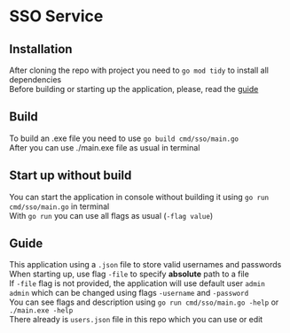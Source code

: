 # SSO Service

## Installation

After cloning the repo with project you need to `go mod tidy` to install all dependencies<br>
Before building or starting up the application, please, read the [guide](#guide)

## Build

To build an .exe file you need to use `go build cmd/sso/main.go`<br>
After you can use ./main.exe file as usual in terminal

## Start up without build

You can start the application in console without building it using `go run cmd/sso/main.go` in terminal<br>
With `go run` you can use all flags as usual (`-flag value`)

<a name="guide"></a>
## Guide

This application using a `.json` file to store valid usernames and passwords<br>
When starting up, use flag `-file` to specify **absolute** path to a file<br>
If `-file` flag is not provided, the application will use default user `admin admin` which can be changed using flags `-username` and `-password`<br>
You can see flags and description using `go run cmd/sso/main.go -help` or `./main.exe -help`<br>
There already is `users.json` file in this repo which you can use or edit
